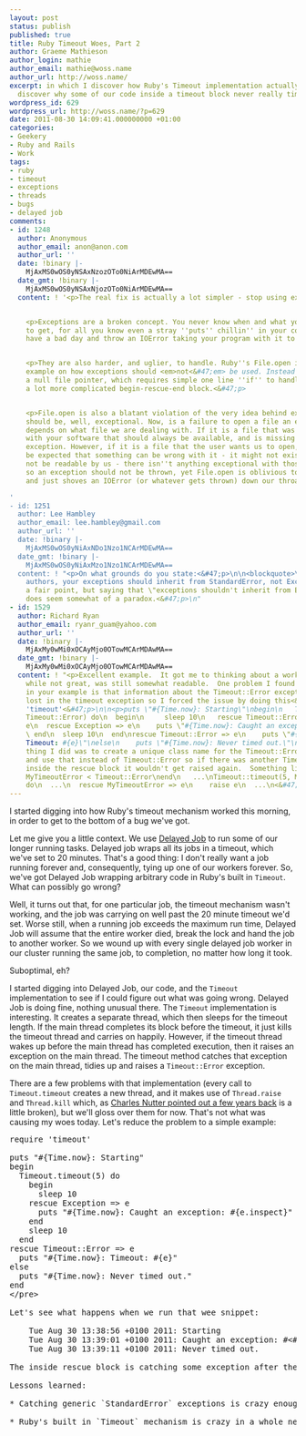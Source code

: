 ```yaml
---
layout: post
status: publish
published: true
title: Ruby Timeout Woes, Part 2
author: Graeme Mathieson
author_login: mathie
author_email: mathie@woss.name
author_url: http://woss.name/
excerpt: in which I discover how Ruby's Timeout implementation actually works, and
  discover why some of our code inside a timeout block never really times out.
wordpress_id: 629
wordpress_url: http://woss.name/?p=629
date: 2011-08-30 14:09:41.000000000 +01:00
categories:
- Geekery
- Ruby and Rails
- Work
tags:
- ruby
- timeout
- exceptions
- threads
- bugs
- delayed job
comments:
- id: 1248
  author: Anonymous
  author_email: anon@anon.com
  author_url: ''
  date: !binary |-
    MjAxMS0wOS0yNSAxNzozOTo0NiArMDEwMA==
  date_gmt: !binary |-
    MjAxMS0wOS0yNSAxNjozOTo0NiArMDEwMA==
  content: ! '<p>The real fix is actually a lot simpler - stop using exceptions.<&#47;p>


    <p>Exceptions are a broken concept. You never know when and what you are going
    to get, for all you know even a stray ''puts'' chillin'' in your code might suddenly
    have a bad day and throw an IOError taking your program with it to the grave.<&#47;p>


    <p>They are also harder, and uglier, to handle. Ruby''s File.open is a stellar
    example on how exceptions should <em>not<&#47;em> be used. Instead of simply returning
    a null file pointer, which requires simple one line ''if'' to handle, you need
    a lot more complicated begin-rescue-end block.<&#47;p>


    <p>File.open is also a blatant violation of the very idea behind exceptions. Exceptions
    should be, well, exceptional. Now, is a failure to open a file an exception? That
    depends on what file we are dealing with. If it is a file that was distributed
    with your software that should always be available, and is missing - that''s an
    exception. However, if it is a file that the user wants us to open, it should
    be expected that something can be wrong with it - it might not exist or it might
    not be readable by us - there isn''t anything exceptional with those conditions
    so an exception should not be thrown, yet File.open is oblivious to all of this
    and just shoves an IOError (or whatever gets thrown) down our throats.<&#47;p>

'
- id: 1251
  author: Lee Hambley
  author_email: lee.hambley@gmail.com
  author_url: ''
  date: !binary |-
    MjAxMS0wOS0yNiAxNDo1Nzo1NCArMDEwMA==
  date_gmt: !binary |-
    MjAxMS0wOS0yNiAxMzo1Nzo1NCArMDEwMA==
  content: ! "<p>On what grounds do you state:<&#47;p>\n\n<blockquote>\n  <p>PS, library
    authors, your exceptions should inherit from StandardError, not Exception.<&#47;p>\n<&#47;blockquote>\n\n<p>It's
    a fair point, but saying that \"exceptions shouldn't inherit from Exception\"
    does seem somewhat of a paradox.<&#47;p>\n"
- id: 1529
  author: Richard Ryan
  author_email: ryanr_guam@yahoo.com
  author_url: ''
  date: !binary |-
    MjAxMy0wMi0xOCAyMjo0OTowMCArMDAwMA==
  date_gmt: !binary |-
    MjAxMy0wMi0xOCAyMjo0OTowMCArMDAwMA==
  content: ! "<p>Excellent example.  It got me to thinking about a workaround that,
    while not great, was still somewhat readable.  One problem I found as demonstrated
    in your example is that information about the Timeout::Error exception class gets
    lost in the timeout exception so I forced the issue by doing this<&#47;p>\n\n<p>\nrequire
    'timeout'<&#47;p>\n\n<p>puts \"#{Time.now}: Starting\"\nbegin\n   Timeout.timeout(5,
    Timeout::Error) do\n  begin\n     sleep 10\n   rescue Timeout::Error => e\n    raise
    e\n  rescue Exception => e\n    puts \"#{Time.now}: Caught an exception: #{e.inspect}\"\n
    \ end\n  sleep 10\n  end\nrescue Timeout::Error => e\n    puts \"#{Time.now}:
    Timeout: #{e}\"\nelse\n    puts \"#{Time.now}: Never timed out.\"\nend\n<&#47;p>\n\n<p>Another
    thing I did was to create a unique class name for the Timeout::Error exception
    and use that instead of Timeout::Error so if there was another Timeout::Error
    inside the rescue block it wouldn't get raised again.  Something like<&#47;p>\n\n<p>\nclass
    MyTimeoutError < Timeout::Error\nend\n   ...\nTimeout::timeout(5, MyTimeoutError)
    do\n  ...\n  rescue MyTimeoutError => e\n    raise e\n  ...\n<&#47;p>\n"
---
```

I started digging into how Ruby's timeout mechanism worked this morning, in order to get to the bottom of a bug we've got.

Let me give you a little context. We use [Delayed Job](https:&#47;&#47;github.com&#47;tobi&#47;delayed_job) to run some of our longer running tasks. Delayed job wraps all its jobs in a timeout, which we've set to 20 minutes. That's a good thing: I don't really want a job running forever and, consequently, tying up one of our workers forever. So, we've got Delayed Job wrapping arbitrary code in Ruby's built in `Timeout`. What can possibly go wrong?

Well, it turns out that, for one particular job, the timeout mechanism wasn't working, and the job was carrying on well past the 20 minute timeout we'd set. Worse still, when a running job exceeds the maximum run time, Delayed Job will assume that the entire worker died, break the lock and hand the job to another worker. So we wound up with every single delayed job worker in our cluster running the same job, to completion, no matter how long it took.

Suboptimal, eh?

I started digging into Delayed Job, our code, and the `Timeout` implementation to see if I could figure out what was going wrong. Delayed Job is doing fine, nothing unusual there. The `Timeout` implementation is interesting. It creates a separate thread, which then sleeps for the timeout length. If the main thread completes its block before the timeout, it just kills the timeout thread and carries on happily. However, if the timeout thread wakes up before the main thread has completed execution, then it raises an exception on the main thread. The timeout method catches that exception on the main thread, tidies up and raises a `Timeout::Error` exception.

There are a few problems with that implementation (every call to `Timeout.timeout` creates a new thread, and it makes use of `Thread.raise` and `Thread.kill` which, as [Charles Nutter pointed out a few years back](http:&#47;&#47;headius.blogspot.com&#47;2008&#47;02&#47;rubys-threadraise-threadkill-timeoutrb.html) is a little broken), but we'll gloss over them for now. That's not what was causing my woes today. Let's reduce the problem to a simple example:

<pre lang="ruby">
require 'timeout'

puts "#{Time.now}: Starting"
begin
  Timeout.timeout(5) do
    begin
      sleep 10
    rescue Exception => e
      puts "#{Time.now}: Caught an exception: #{e.inspect}"
    end
    sleep 10
  end
rescue Timeout::Error => e
  puts "#{Time.now}: Timeout: #{e}"
else
  puts "#{Time.now}: Never timed out."
end
<&#47;pre>

Let's see what happens when we run that wee snippet:

    Tue Aug 30 13:38:56 +0100 2011: Starting
    Tue Aug 30 13:39:01 +0100 2011: Caught an exception: #<#<Class:0x1001337f0>: execution expired>
    Tue Aug 30 13:39:11 +0100 2011: Never timed out.

The inside rescue block is catching some exception after the timeout has expired, but the one expecting the timeout error never gets it. That's down to the implementation of `Timeout`. When the timer thread reawakened, it threw an exception on the main thread. The exception it threw on the main thread inherits from `Exception`, so anything that catches `Exception` will catch it before it bubbles back up the stack to the `timeout` method. So, while we've timed out the inner block, we've neutered the overall effect of the timeout method.

Lessons learned:

* Catching generic `StandardError` exceptions is crazy enough, but you probably never want to catch `Exception`. PS, library authors, your exceptions should inherit from `StandardError`, not `Exception`.

* Ruby's built in `Timeout` mechanism is crazy in a whole new and interesting way, too. Be careful how you use it.
